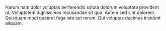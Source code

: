 Harum nam dolor voluptas perferendis soluta dolorum voluptate provident ut. Voluptatem dignissimos recusandae sit quo. Autem sed sint dolorem. Quisquam modi quaerat fuga iste aut rerum. Qui voluptas ducimus incidunt aliquam.